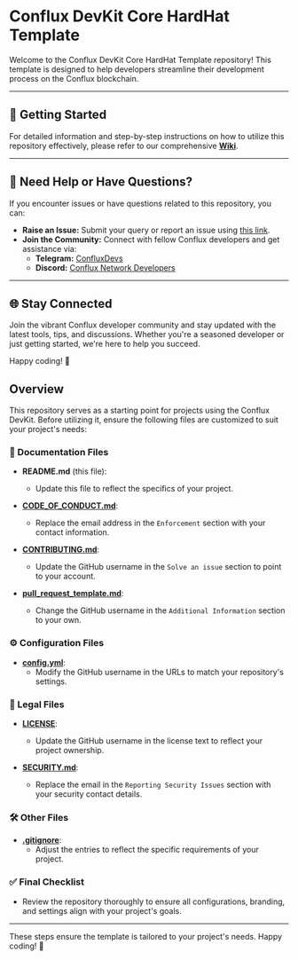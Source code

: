 # Conflux DevKit Core HardHat Template

Welcome to the Conflux DevKit Core HardHat Template repository! This template is designed to help developers streamline their development process on the Conflux blockchain.  

---

## 🚀 Getting Started

For detailed information and step-by-step instructions on how to utilize this repository effectively, please refer to our comprehensive [**Wiki**](https://github.com/cfxdevkit/core-hardhat-template/wiki).

---

## 📢 Need Help or Have Questions?

If you encounter issues or have questions related to this repository, you can:

- **Raise an Issue:** Submit your query or report an issue using [this link](https://github.com/cfxdevkit/core-hardhat-template/issues/new/choose).  
- **Join the Community:** Connect with fellow Conflux developers and get assistance via:  
  - **Telegram:** [ConfluxDevs](https://t.me/ConfluxDevs)  
  - **Discord:** [Conflux Network Developers](https://discord.com/channels/707952293412339843/707952293856673887)  

---

## 🌐 Stay Connected

Join the vibrant Conflux developer community and stay updated with the latest tools, tips, and discussions. Whether you're a seasoned developer or just getting started, we're here to help you succeed.

Happy coding! 🚀

## Overview

This repository serves as a starting point for projects using the Conflux DevKit. Before utilizing it, ensure the following files are customized to suit your project's needs:

### 📝 Documentation Files
- **README.md** (this file):  
  - Update this file to reflect the specifics of your project.  

- **[CODE_OF_CONDUCT.md](CODE_OF_CONDUCT.md)**:  
  - Replace the email address in the `Enforcement` section with your contact information.  

- **[CONTRIBUTING.md](CONTRIBUTING.md)**:  
  - Update the GitHub username in the `Solve an issue` section to point to your account.  

- **[pull_request_template.md](.github/pull_request_template.md)**:  
  - Change the GitHub username in the `Additional Information` section to your own.  

### ⚙️ Configuration Files
- **[config.yml](.github/ISSUE_TEMPLATE/config.yml)**:  
  - Modify the GitHub username in the URLs to match your repository's settings.  

### 📜 Legal Files
- **[LICENSE](LICENSE)**:  
  - Update the GitHub username in the license text to reflect your project ownership.  

- **[SECURITY.md](SECURITY.md)**:  
  - Replace the email in the `Reporting Security Issues` section with your security contact details.  

### 🛠️ Other Files
- **[.gitignore](.gitignore)**:  
  - Adjust the entries to reflect the specific requirements of your project.  

### ✅ Final Checklist
- Review the repository thoroughly to ensure all configurations, branding, and settings align with your project's goals.

---

These steps ensure the template is tailored to your project's needs. Happy coding! 🚀
